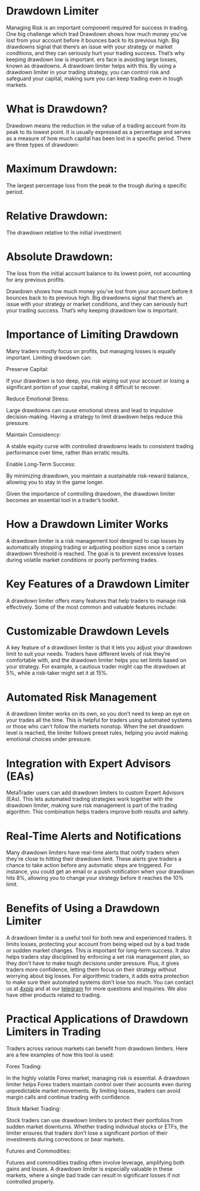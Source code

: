 # Drawdown Limiter 

Managing Risk is an important component required for success in trading. One big challenge which trad Drawdown shows how much money you've lost from your account before it bounces back to its previous high. Big drawdowns signal that there’s an issue with your strategy or market conditions, and they can seriously hurt your trading success. That’s why keeping drawdown low is important. ers face is avoiding large losses, known as drawdowns. A drawdown limiter helps with this. By using a drawdown limiter in your trading strategy, you can control risk and safeguard your capital, making sure you can keep trading even in tough markets. 

# What is Drawdown? 

Drawdown means the reduction in the value of a trading account from its peak to its lowest point. It is usually expressed as a percentage and serves as a measure of how much capital has been lost in a specific period. There are three types of drawdown: 

# Maximum Drawdown: 

The largest percentage loss from the peak to the trough during a specific period. 

# Relative Drawdown: 

The drawdown relative to the initial investment. 

# Absolute Drawdown: 

The loss from the initial account balance to its lowest point, not accounting for any previous profits. 

Drawdown shows how much money you've lost from your account before it bounces back to its previous high. Big drawdowns signal that there’s an issue with your strategy or market conditions, and they can seriously hurt your trading success. That’s why keeping drawdown low is important. 

# Importance of Limiting Drawdown 

Many traders mostly focus on profits, but managing losses is equally important. Limiting drawdown can: 

Preserve Capital:  

If your drawdown is too deep, you risk wiping out your account or losing a significant portion of your capital, making it difficult to recover. 

Reduce Emotional Stress:  

Large drawdowns can cause emotional stress and lead to impulsive decision-making. Having a strategy to limit drawdown helps reduce this pressure. 

Maintain Consistency:  

A stable equity curve with controlled drawdowns leads to consistent trading performance over time, rather than erratic results. 

Enable Long-Term Success:  

By minimizing drawdown, you maintain a sustainable risk-reward balance, allowing you to stay in the game longer. 

Given the importance of controlling drawdown, the drawdown limiter becomes an essential tool in a trader’s toolkit. 

# How a Drawdown Limiter Works 

A drawdown limiter is a risk management tool designed to cap losses by automatically stopping trading or adjusting position sizes once a certain drawdown threshold is reached. The goal is to prevent excessive losses during volatile market conditions or poorly performing trades.  

# Key Features of a Drawdown Limiter 

A drawdown limiter offers many features that help traders to manage risk effectively. Some of the most common and valuable features include: 

# Customizable Drawdown Levels 

A key feature of a drawdown limiter is that it lets you adjust your drawdown limit to suit your needs. Traders have different levels of risk they’re comfortable with, and the drawdown limiter helps you set limits based on your strategy. For example, a cautious trader might cap the drawdown at 5%, while a risk-taker might set it at 15%. 

# Automated Risk Management 

A drawdown limiter works on its own, so you don’t need to keep an eye on your trades all the time. This is helpful for traders using automated systems or those who can't follow the markets nonstop. When the set drawdown level is reached, the limiter follows preset rules, helping you avoid making emotional choices under pressure. 

# Integration with Expert Advisors (EAs) 

MetaTrader users can add drawdown limiters to custom Expert Advisors (EAs). This lets automated trading strategies work together with the drawdown limiter, making sure risk management is part of the trading algorithm. This combination helps traders improve both results and safety. 

# Real-Time Alerts and Notifications 

Many drawdown limiters have real-time alerts that notify traders when they're close to hitting their drawdown limit. These alerts give traders a chance to take action before any automatic steps are triggered. For instance, you could get an email or a push notification when your drawdown hits 8%, allowing you to change your strategy before it reaches the 10% limit. 

# Benefits of Using a Drawdown Limiter 

A drawdown limiter is a useful tool for both new and experienced traders. It limits losses, protecting your account from being wiped out by a bad trade or sudden market changes. This is important for long-term success. It also helps traders stay disciplined by enforcing a set risk management plan, so they don't have to make tough decisions under pressure. Plus, it gives traders more confidence, letting them focus on their strategy without worrying about big losses. For algorithmic traders, it adds extra protection to make sure their automated systems don’t lose too much. You can contact us at [4xpip](https://4xpip.com/) and at our [telegram](https://t.me/pip_4x) for more questions and inquiries. We also have other products related to trading.

# Practical Applications of Drawdown Limiters in Trading 

Traders across various markets can benefit from drawdown limiters. Here are a few examples of how this tool is used: 

Forex Trading: 

In the highly volatile Forex market, managing risk is essential. A drawdown limiter helps Forex traders maintain control over their accounts even during unpredictable market movements. By limiting losses, traders can avoid margin calls and continue trading with confidence. 

Stock Market Trading: 

Stock traders can use drawdown limiters to protect their portfolios from sudden market downturns. Whether trading individual stocks or ETFs, the limiter ensures that traders don’t lose a significant portion of their investments during corrections or bear markets. 

Futures and Commodities: 

Futures and commodities trading often involve leverage, amplifying both gains and losses. A drawdown limiter is especially valuable in these markets, where a single bad trade can result in significant losses if not controlled properly. 
